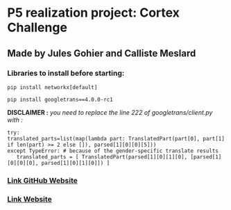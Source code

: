 # P5 realization project: Cortex Challenge 
## Made by Jules Gohier and Calliste Meslard

### Libraries to install before starting:

```
pip install networkx[default]

pip install googletrans==4.0.0-rc1
```


**DISCLAIMER :** *you need to replace the line 222 of googletrans/client.py with :*
 ```
try:
translated_parts=list(map(lambda part: TranslatedPart(part[0], part[1] if len(part) >= 2 else []), parsed[1][0][0][5]))
except TypeError: # because of the gender-specific translate results
    translated_parts = [ TranslatedPart(parsed[1][0][1][0], [parsed[1][0][0][0], parsed[1][0][1][0]]) ]
```
 

### [Link GitHub Website](https://github.com/JulesGohier/Cortex-Challenge-Website)

### [Link Website](https://leria-etud.univ-angers.fr/~jugohier/cortex_challenge)
